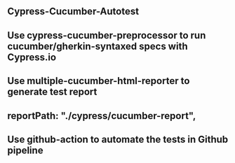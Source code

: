 ## Cypress-Cucumber-Autotest

## Use cypress-cucumber-preprocessor to run cucumber/gherkin-syntaxed specs with Cypress.io

## Use multiple-cucumber-html-reporter to generate test report

## reportPath: "./cypress/cucumber-report",

## Use github-action to automate the tests in Github pipeline
